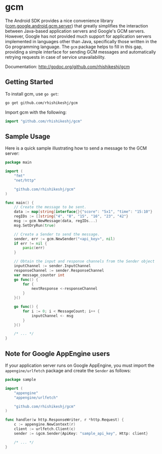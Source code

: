 gcm
===

The Android SDK provides a nice convenience library ([com.google.android.gcm.server](http://developer.android.com/reference/com/google/android/gcm/server/package-summary.html)) that greatly simplifies the interaction between Java-based application servers and Google's GCM servers. However, Google has not provided much support for application servers implemented in languages other than Java, specifically those written in the Go programming language. The `gcm` package helps to fill in this gap, providing a simple interface for sending GCM messages and automatically retrying requests in case of service unavailability.

Documentation: http://godoc.org/github.com/rhishikeshj/gcm

Getting Started
---------------

To install gcm, use `go get`:

```bash
go get github.com/rhishikeshj/gcm
```

Import gcm with the following:

```go
import "github.com/rhishikeshj/gcm"
```

Sample Usage
------------

Here is a quick sample illustrating how to send a message to the GCM server:

```go
package main

import (
	"fmt"
	"net/http"

	"github.com/rhishikeshj/gcm"
)

func main() {
	// Create the message to be sent.
	data := map[string]interface{}{"score": "5x1", "time": "15:10"}
	regIDs := []string{"4", "8", "15", "16", "23", "42"}
	msg := gcm.NewMessage(data, regIDs...)
    msg.SetDryRun(true)

    // Create a Sender to send the message.
    sender, err := gcm.NewSender("<api_key>", nil)
    if err != nil {
        panic(err)
    }

    // Obtain the input and response channels from the Sender object
    inputChannel := sender.InputChannel
    responseChannel := sender.ResponseChannel
    var message_counter int
    go func() {
        for {
            nextResponse <-responseChannel
        }
    }()

    go func() {
        for i := 0; i < MessageCount; i++ {
            inputChannel <- msg
        }
    }()

	/* ... */
}
```

Note for Google AppEngine users
-------------------------------

If your application server runs on Google AppEngine, you must import the `appengine/urlfetch` package and create the `Sender` as follows:

```go
package sample

import (
	"appengine"
	"appengine/urlfetch"

	"github.com/rhishikeshj/gcm"
)

func handler(w http.ResponseWriter, r *http.Request) {
	c := appengine.NewContext(r)
	client := urlfetch.Client(c)
	sender := &gcm.Sender{ApiKey: "sample_api_key", Http: client}

	/* ... */
}
```
